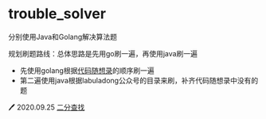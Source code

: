 # trouble_solver
分别使用Java和Golang解决算法题


规划刷题路线：总体思路是先用go刷一遍，再使用java刷一遍

- 先使用golang根据[代码随想录](https://programmercarl.com/)的顺序刷一遍
- 第二遍使用java根据labuladong公众号的目录来刷，补齐代码随想录中没有的题

🖊 2020.09.25
[二分查找](https://github.com/yangxcc/trouble_solver/blob/main/%E6%95%B0%E7%BB%84/sort/summary.md)
